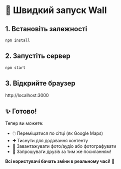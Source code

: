 # 🚀 Швидкий запуск Wall

## 1. Встановіть залежності
```bash
npm install
```

## 2. Запустіть сервер
```bash
npm start
```

## 3. Відкрийте браузер
http://localhost:3000

## ✨ Готово!

Тепер ви можете:
- 🖱️ Переміщатися по сітці (як Google Maps)
- ➕ Тиснути для додавання контенту
- 📸 Завантажувати фото/аудіо або фотографувати
- 👥 Запрошувати друзів за тим же посиланням!

**Всі користувачі бачать зміни в реальному часі!** 🔄 